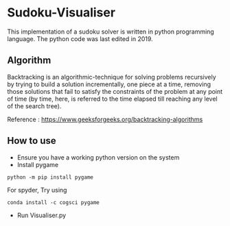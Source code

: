 # Sudoku-Visualiser
This implementation of a sudoku solver is written in python programming language. 
The python code was last edited in 2019.

## Algorithm
Backtracking is an algorithmic-technique for solving problems recursively by trying 
to build a solution incrementally, one piece at a time, removing those solutions that 
fail to satisfy the constraints of the problem at any point of time (by time, here, 
is referred to the time elapsed till reaching any level of the search tree).

Reference : https://www.geeksforgeeks.org/backtracking-algorithms

## How to use
- Ensure you have a working python version on the system
- Install pygame
```
python -m pip install pygame
```
For spyder, Try using
```
conda install -c cogsci pygame
```
- Run Visualiser.py
